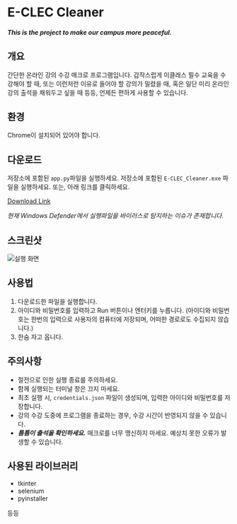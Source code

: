 # E-CLEC Cleaner

#### _This is the project to make our campus more peaceful._

## 개요

간단한 온라인 강의 수강 매크로 프로그램입니다. 갑작스럽게 이클래스 필수 교육을 수강해야 할 때, 또는 이런저런 이유로 들어야 할 강의가 밀렸을 때, 혹은 일단 미리 온라인 강의 출석을 채워두고 싶을 때 등등, 언제든 편하게 사용할 수 있습니다.

## 환경

Chrome이 설치되어 있어야 합니다.

## 다운로드

저장소에 포함된 `app.py`파일을 실행하세요.
저장소에 포함된 `E-CLEC_Cleaner.exe` 파일을 실행하세요.
또는, 아래 링크를 클릭하세요.

[Download Link](https://raw.githubusercontent.com/moordo91/Eclass_Lectures_Cleaner/main/run/E-CLEC_Cleaner.exe)

*현재 Windows Defender에서 실행파일을 바이러스로 탐지하는 이슈가 존재합니다.*

## 스크린샷

![실행 화면](https://github.com/moordo91/Eclass_Lectures_Cleaner/assets/82254758/9f0d103b-1ffd-4440-a604-0e2f0012b0f0)

## 사용법

1. 다운로드한 파일을 실행합니다.
2. 아이디와 비밀번호를 입력하고 Run 버튼이나 엔터키를 누릅니다.
(아이디와 비밀번호는 한번의 입력으로 사용자의 컴퓨터에 저장되며, 어떠한 경로로도 수집되지 않습니다.)
3. 한숨 자고 옵니다.

## 주의사항

- 절전으로 인한 실행 종료를 주의하세요.
- 함께 실행되는 터미널 창은 끄지 마세요.
- 최초 실행 시, `credentials.json` 파일이 생성되며, 입력한 아이디와 비밀번호를 저장합니다.
- 강의 수강 도중에 프로그램을 종료하는 경우, 수강 시간이 반영되지 않을 수 있습니다.
- ***틈틈이 출석을 확인하세요.*** 매크로를 너무 맹신하지 마세요. 예상치 못한 오류가 발생할 수 있습니다.


## 사용된 라이브러리

- tkinter
- selenium
- pyinstaller

등등
